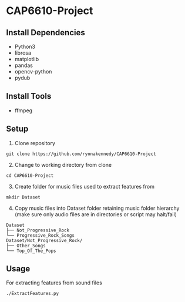 # CAP6610-Project

## Install Dependencies ##
* Python3
* librosa
* matplotlib
* pandas
* opencv-python
* pydub

## Install Tools ##
* ffmpeg

## Setup ##
1. Clone repository
```
git clone https://github.com/ryonakennedy/CAP6610-Project
```
2. Change to working directory from clone
```
cd CAP6610-Project
```
3. Create folder for music files used to extract features from
```
mkdir Dataset
```
4. Copy music files into Dataset folder retaining music folder hierarchy
(make sure only audio files are in directories or script may halt/fail)
```
Dataset
├── Not_Progressive_Rock
└── Progressive_Rock_Songs
Dataset/Not_Progressive_Rock/
├── Other_Songs
└── Top_Of_The_Pops
```
## Usage ##
For extracting features from sound files
```
./ExtractFeatures.py
```
